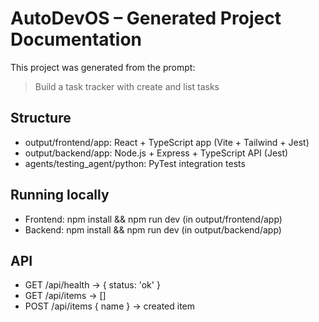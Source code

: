 
# AutoDevOS – Generated Project Documentation

This project was generated from the prompt:

> Build a task tracker with create and list tasks

## Structure

- output/frontend/app: React + TypeScript app (Vite + Tailwind + Jest)
- output/backend/app: Node.js + Express + TypeScript API (Jest)
- agents/testing_agent/python: PyTest integration tests

## Running locally

- Frontend: npm install && npm run dev (in output/frontend/app)
- Backend: npm install && npm run dev (in output/backend/app)

## API

- GET /api/health -> { status: 'ok' }
- GET /api/items -> []
- POST /api/items { name } -> created item
